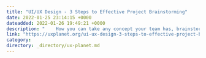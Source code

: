 ```yaml
---
title: "UI/UX Design - 3 Steps to Effective Project Brainstorming"
date: 2022-01-25 23:14:15 +0000
dateadded: 2022-01-26 19:49:21 +0000
description: "    How you can take any concept your team has, brainstorm it, and garner key, actionable information in three easy steps.  Continue reading on UX Planet »  "
link: "https://uxplanet.org/ui-ux-design-3-steps-to-effective-project-brainstorming-52f7f1db3f20?source=rss----819cc2aaeee0---4"
category:
directory: _directory/ux-planet.md
---
```

